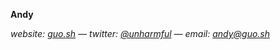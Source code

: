 **Andy**

*website: [guo.sh](https://guo.sh) — twitter:  [@unharmful](https://twitter.com/unharmful) — email: andy@guo.sh*

